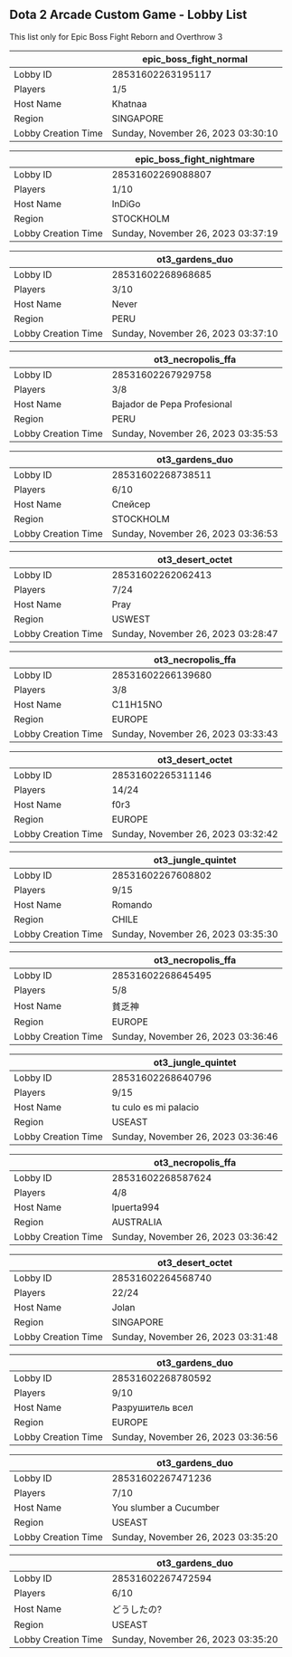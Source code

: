 ## Dota 2 Arcade Custom Game - Lobby List

This list only for Epic Boss Fight Reborn and Overthrow 3

|  | epic_boss_fight_normal |
| ------ | ------ |
| Lobby ID | 28531602263195117 |
| Players | 1/5 |
| Host Name | Khatnaa |
| Region | SINGAPORE |
| Lobby Creation Time | Sunday, November 26, 2023 03:30:10 |


|  | epic_boss_fight_nightmare |
| ------ | ------ |
| Lobby ID | 28531602269088807 |
| Players | 1/10 |
| Host Name | InDiGo |
| Region | STOCKHOLM |
| Lobby Creation Time | Sunday, November 26, 2023 03:37:19 |


|  | ot3_gardens_duo |
| ------ | ------ |
| Lobby ID | 28531602268968685 |
| Players | 3/10 |
| Host Name | Never |
| Region | PERU |
| Lobby Creation Time | Sunday, November 26, 2023 03:37:10 |


|  | ot3_necropolis_ffa |
| ------ | ------ |
| Lobby ID | 28531602267929758 |
| Players | 3/8 |
| Host Name | Bajador de Pepa Profesional |
| Region | PERU |
| Lobby Creation Time | Sunday, November 26, 2023 03:35:53 |


|  | ot3_gardens_duo |
| ------ | ------ |
| Lobby ID | 28531602268738511 |
| Players | 6/10 |
| Host Name | Спейсер |
| Region | STOCKHOLM |
| Lobby Creation Time | Sunday, November 26, 2023 03:36:53 |


|  | ot3_desert_octet |
| ------ | ------ |
| Lobby ID | 28531602262062413 |
| Players | 7/24 |
| Host Name | Pray |
| Region | USWEST |
| Lobby Creation Time | Sunday, November 26, 2023 03:28:47 |


|  | ot3_necropolis_ffa |
| ------ | ------ |
| Lobby ID | 28531602266139680 |
| Players | 3/8 |
| Host Name | C11H15NO |
| Region | EUROPE |
| Lobby Creation Time | Sunday, November 26, 2023 03:33:43 |


|  | ot3_desert_octet |
| ------ | ------ |
| Lobby ID | 28531602265311146 |
| Players | 14/24 |
| Host Name | f0r3 |
| Region | EUROPE |
| Lobby Creation Time | Sunday, November 26, 2023 03:32:42 |


|  | ot3_jungle_quintet |
| ------ | ------ |
| Lobby ID | 28531602267608802 |
| Players | 9/15 |
| Host Name | Romando |
| Region | CHILE |
| Lobby Creation Time | Sunday, November 26, 2023 03:35:30 |


|  | ot3_necropolis_ffa |
| ------ | ------ |
| Lobby ID | 28531602268645495 |
| Players | 5/8 |
| Host Name | 貧乏神 |
| Region | EUROPE |
| Lobby Creation Time | Sunday, November 26, 2023 03:36:46 |


|  | ot3_jungle_quintet |
| ------ | ------ |
| Lobby ID | 28531602268640796 |
| Players | 9/15 |
| Host Name | tu culo es mi palacio |
| Region | USEAST |
| Lobby Creation Time | Sunday, November 26, 2023 03:36:46 |


|  | ot3_necropolis_ffa |
| ------ | ------ |
| Lobby ID | 28531602268587624 |
| Players | 4/8 |
| Host Name | lpuerta994 |
| Region | AUSTRALIA |
| Lobby Creation Time | Sunday, November 26, 2023 03:36:42 |


|  | ot3_desert_octet |
| ------ | ------ |
| Lobby ID | 28531602264568740 |
| Players | 22/24 |
| Host Name | Jolan |
| Region | SINGAPORE |
| Lobby Creation Time | Sunday, November 26, 2023 03:31:48 |


|  | ot3_gardens_duo |
| ------ | ------ |
| Lobby ID | 28531602268780592 |
| Players | 9/10 |
| Host Name | Разрушитель всел |
| Region | EUROPE |
| Lobby Creation Time | Sunday, November 26, 2023 03:36:56 |


|  | ot3_gardens_duo |
| ------ | ------ |
| Lobby ID | 28531602267471236 |
| Players | 7/10 |
| Host Name | You slumber a Cucumber |
| Region | USEAST |
| Lobby Creation Time | Sunday, November 26, 2023 03:35:20 |


|  | ot3_gardens_duo |
| ------ | ------ |
| Lobby ID | 28531602267472594 |
| Players | 6/10 |
| Host Name | どうしたの? |
| Region | USEAST |
| Lobby Creation Time | Sunday, November 26, 2023 03:35:20 |



